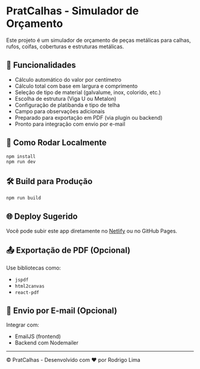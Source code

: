 # PratCalhas - Simulador de Orçamento

Este projeto é um simulador de orçamento de peças metálicas para calhas, rufos, coifas, coberturas e estruturas metálicas.

## 🔧 Funcionalidades
- Cálculo automático do valor por centímetro
- Cálculo total com base em largura e comprimento
- Seleção de tipo de material (galvalume, inox, colorido, etc.)
- Escolha de estrutura (Viga U ou Metalon)
- Configuração de platibanda e tipo de telha
- Campo para observações adicionais
- Preparado para exportação em PDF (via plugin ou backend)
- Pronto para integração com envio por e-mail

## 🚀 Como Rodar Localmente

```bash
npm install
npm run dev
```

## 🛠️ Build para Produção

```bash
npm run build
```

## 🌐 Deploy Sugerido
Você pode subir este app diretamente no [Netlify](https://netlify.com) ou no GitHub Pages.

## 📤 Exportação de PDF (Opcional)
Use bibliotecas como:
- `jspdf`
- `html2canvas`
- `react-pdf`

## 📧 Envio por E-mail (Opcional)
Integrar com:
- EmailJS (frontend)
- Backend com Nodemailer

---

© PratCalhas - Desenvolvido com ♥ por Rodrigo Lima
